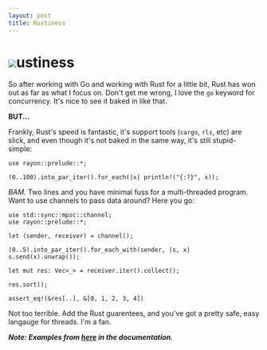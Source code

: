 ```yaml
---
layout: post
title: Rustiness
---
```



# ![](https://www.rust-lang.org/static/images/rust-logo-blk.svg)ustiness

So after working with Go and working with Rust for a little bit, Rust has won out as far as what I focus on. Don't get me wrong, I love the `go` keyword for concurrency. It's nice to see it baked in like that.

**BUT...**

Frankly, Rust's speed is fantastic, it's support tools (`cargo`, `rls`, etc) are slick, and even though it's not baked in the same way, it's still stupid-simple:

```
use rayon::prelude::*;

(0..100).into_par_iter().for_each(|x| println!("{:?}", x));
```

*BAM.* Two lines and you have minimal fuss for a multi-threaded program. Want to use channels to pass data around? Here you go:

```
use std::sync::mpsc::channel;
use rayon::prelude::*;

let (sender, receiver) = channel();

(0..5).into_par_iter().for_each_with(sender, |s, x| s.send(x).unwrap());

let mut res: Vec<_> = receiver.iter().collect();

res.sort();

assert_eq!(&res[..], &[0, 1, 2, 3, 4])
```

Not too terrible. Add the Rust guarentees, and you've got a pretty safe, easy langauge for threads. I'm a fan.


***Note: Examples from [here](https://docs.rs/rayon/1.3.0/rayon/iter/trait.ParallelIterator.html) in the documentation.***
